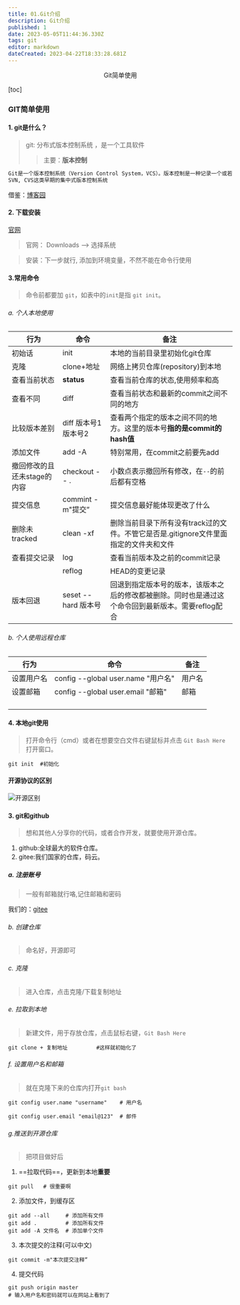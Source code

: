 ```yaml
---
title: 01.Git介绍
description: Git介绍
published: 1
date: 2023-05-05T11:44:36.330Z
tags: git
editor: markdown
dateCreated: 2023-04-22T18:33:28.681Z
---
```


<center>Git简单使用</center>

[toc]

### GIT简单使用



#### 1. git是什么？

> git: 分布式版本控制系统  ，是一个工具软件
>
> > 主要：**版本控制**

```tex	
Git是一个版本控制系统（Version Control System，VCS）。版本控制是一种记录一个或若干文件内容变化，以便将来查阅特定版本修订情况的系统。有了版本控制系统，就可以不用担心文件丢失，不小心误修改文件等等“事故”，而且你可以随便回到历史记录的某个时刻。
SVN, CVS这类早期的集中式版本控制系统
```

借鉴：[博客园](https://www.cnblogs.com/schaepher/p/5561193.html)

#### 2. 下载安装

[官网](https://git-scm.com/ 'git')

> 官网： Downloads --> 选择系统

> 安装：下一步就行, 添加到环境变量，不然不能在命令行使用



#### 3.常用命令

> 命令前都要加 `git`，如表中的`init`是指 `git init`。

###### a. 个人本地使用

| 行为                        | 命令                 | 备注                                                         |
| --------------------------- | -------------------- | ------------------------------------------------------------ |
| 初始话                      | init                 | 本地的当前目录里初始化git仓库                                |
| 克隆                        | clone+地址           | 网络上拷贝仓库(repository)到本地                             |
| 查看当前状态                | **status**           | 查看当前仓库的状态,使用频率和高                              |
| 查看不同                    | diff                 | 查看当前状态和最新的commit之间不同的地方                     |
| 比较版本差别                | diff 版本号1 版本号2 | 查看两个指定的版本之间不同的地方。这里的版本号**指的是commit的hash值** |
| 添加文件                    | add -A               | 特别常用，在commit之前要先add                                |
| 撤回修改的且还未stage的内容 | checkout --  .       | 小数点表示撤回所有修改，在`--`的前后都有空格                 |
| 提交信息                    | commint -m"提交”     | 提交信息最好能体现更改了什么                                 |
| 删除未tracked               | clean -xf            | 删除当前目录下所有没有track过的文件。不管它是否是.gitignore文件里面指定的文件夹和文件 |
| 查看提交记录                | log                  | 查看当前版本及之前的commit记录                               |
|                             | reflog               | HEAD的变更记录                                               |
| 版本回退                    | seset --hard 版本号  | 回退到指定版本号的版本，该版本之后的修改都被删除。同时也是通过这个命令回到最新版本。需要reflog配合 |

###### b. 个人使用远程仓库

| 行为       | 命令                               | 备注   |
| ---------- | ---------------------------------- | ------ |
| 设置用户名 | config --global user.name "用户名" | 用户名 |
| 设置邮箱   | config --global user.email "邮箱"  | 邮箱   |
|            |                                    |        |
|            |                                    |        |
|            |                                    |        |
|            |                                    |        |















#### 4. 本地git使用

> 打开命令行（cmd）或者在想要空白文件右键鼠标并点击 `Git Bash Here` 打开窗口。

```git
git init  #初始化
```









#### 开源协议的区别

![开源区别](https://img-blog.csdnimg.cn/20200429155422430.png?x-oss-process=image/watermark,type_ZmFuZ3poZW5naGVpdGk,shadow_10,text_aHR0cHM6Ly9ibG9nLmNzZG4ubmV0L3FxXzIzMjc0NzE1,size_16,color_FFFFFF,t_70#pic_center)





#### 3. git和github

> 想和其他人分享你的代码，或者合作开发，就要使用开源仓库。

1. github:全球最大的软件仓库。
2. gitee:我们国家的仓库，码云。



##### a. 注册账号

> 一般有邮箱就行咯,记住邮箱和密码

我们的：[gitee](https://gitee.com)

###### b. 创建仓库

> 命名好，开源即可



###### c. 克隆

> 进入仓库，点击克隆/下载复制地址



###### e. 拉取到本地

> 新建文件，用于存放仓库，点击鼠标右键，`Git Bash Here`

```git	
git clone + 复制地址		 #这样就初始化了	
```



###### f. 设置用户名和邮箱

>就在克隆下来的仓库内打开`git bash` 

```git
git config user.name "username"    # 用户名

git config user.email "email@123"  # 邮件
```



###### g.推送到开源仓库

> 把项目做好后

1. ==拉取代码==，更新到本地**重要**

```git
git pull   # 很重要啊
```

2. 添加文件，到缓存区

```git
git add --all     # 添加所有文件
git add .         # 添加所有文件
git add -A 文件名  # 添加单个文件
```

3. 本次提交的注释(可以中文)

```git
git commit -m"本次提交注释“
```

4. 提交代码

```git
git push origin master
# 输入用户名和密码就可以在网站上看到了
```


